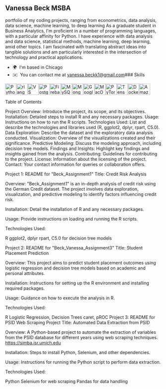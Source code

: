 Vanessa Beck MSBA
----

portfolio of my coding projects, ranging from econometrics, data analysis, data science, machine learning, to deep learning As a graduate student in Business Analytics, I'm proficient in a number of programming languages, with a particular affinity for Python. I have experience with data analysis and data science, statistical methods, machine learning, deep learning, amid other topics. I am fascinated with translating abstract ideas into tangible solutions and am particularly interested in the intersection of technology and practical applications.

*   🌍  I'm based in Chicago
*   ✉️  You can contact me at [vanessa.beckk1@gmail.com](mailto:vanessa.beckk1@gmail.com)### Skills 
<p align="left">
<a href="https://www.python.org/" target="_blank" rel="noreferrer"><img src="https://raw.githubusercontent.com/danielcranney/readme-generator/main/public/icons/skills/python-colored.svg" width="36" height="36" alt="Python" /></a><a href="https://www.r-project.org/" target="_blank" rel="noreferrer"><img src="https://raw.githubusercontent.com/danielcranney/readme-generator/main/public/icons/skills/rlang-colored.svg" width="36" height="36" alt="rlang" /></a><a href="https://code.visualstudio.com/" target="_blank" rel="noreferrer"><img src="https://raw.githubusercontent.com/danielcranney/readme-generator/main/public/icons/skills/visualstudiocode.svg" width="36" height="36" alt="VS Code" /></a><a href="https://www.postgresql.org/" target="_blank" rel="noreferrer"><img src="https://raw.githubusercontent.com/danielcranney/readme-generator/main/public/icons/skills/postgresql-colored.svg" width="36" height="36" alt="PostgreSQL" /></a><a href="https://firebase.google.com/" target="_blank" rel="noreferrer"><img src="https://raw.githubusercontent.com/danielcranney/readme-generator/main/public/icons/skills/firebase-colored.svg" width="36" height="36" alt="Firebase" /></a><a href="https://www.mysql.com/" target="_blank" rel="noreferrer"><img src="https://raw.githubusercontent.com/danielcranney/readme-generator/main/public/icons/skills/mysql-colored.svg" width="36" height="36" alt="MySQL" /></a><a href="https://www.mongodb.com/" target="_blank" rel="noreferrer"><img src="https://raw.githubusercontent.com/danielcranney/readme-generator/main/public/icons/skills/mongodb-colored.svg" width="36" height="36" alt="MongoDB" /></a><a href="https://cloud.google.com/" target="_blank" rel="noreferrer"><img src="https://raw.githubusercontent.com/danielcranney/readme-generator/main/public/icons/skills/googlecloud-colored.svg" width="36" height="36" alt="Google Cloud" /></a><a href="https://apple.com" target="_blank" rel="noreferrer"><img src="https://raw.githubusercontent.com/danielcranney/readme-generator/main/public/icons/skills/macos-colored.svg" width="36" height="36" alt="MacOS" /></a><a href="https://pytorch.org/" target="_blank" rel="noreferrer"><img src="https://raw.githubusercontent.com/danielcranney/readme-generator/main/public/icons/skills/pytorch-colored.svg" width="36" height="36" alt="PyTorch" /></a><a href="https://www.tensorflow.org/" target="_blank" rel="noreferrer"><img src="https://raw.githubusercontent.com/danielcranney/readme-generator/main/public/icons/skills/tensorflow-colored.svg" width="36" height="36" alt="TensorFlow" /></a><a href="https://www.docker.com/" target="_blank" rel="noreferrer"><img src="https://raw.githubusercontent.com/danielcranney/readme-generator/main/public/icons/skills/docker-colored.svg" width="36" height="36" alt="Docker" /></a><a href="https://aws.amazon.com" target="_blank" rel="noreferrer"><img src="https://raw.githubusercontent.com/danielcranney/readme-generator/main/public/icons/skills/aws-colored.svg" width="36" height="36" alt="Amazon Web Services" /></a>
                    </p>




Table of Contents

Project Overview: Introduce the project, its scope, and its objectives.
Installation: Detailed steps to install R and any necessary packages.
Usage: Instructions on how to run the R scripts.
Technologies Used: List and describe the technologies and libraries used (R, ggplot2, dplyr, rpart, C5.0).
Data Exploration: Describe the dataset and the exploratory data analysis conducted.
Visualization: Overview of the visualizations created and their significance.
Predictive Modeling: Discuss the modeling approach, including decision tree models.
Findings and Insights: Highlight key findings and insights gained from the analysis.
Contributing: Guidelines for contributing to the project.
License: Information about the licensing of the project.
Contact: Your contact information for queries or collaboration offers.



Project 1: README for "Beck_Assignment1"
Title: Credit Risk Analysis

Overview:
"Beck_Assignment1" is an in-depth analysis of credit risk using the German Credit dataset. The project involves data exploration, visualization, and predictive modeling to identify factors influencing credit risk.

Installation:
Detail the installation of R and any necessary packages.

Usage:
Provide instructions on loading and running the R scripts.

Technologies Used:

R
ggplot2, dplyr
rpart, C5.0 for decision tree models

Project 2: README for "Beck_Vanessa_Assignment3"
Title: Student Placement Prediction

Overview:
This project aims to predict student placement outcomes using logistic regression and decision tree models based on academic and personal attributes.

Installation:
Instructions for setting up the R environment and installing required packages.

Usage:
Guidance on how to execute the analysis in R.

Technologies Used:

R
Logistic Regression, Decision Trees
caret, pROC
Project 3: README for PSID Web Scraping Project
Title: Automated Data Extraction from PSID

Overview:
A Python-based project to automate the extraction of variables from the PSID database for different years using web scraping techniques.
https://simba.isr.umich.edu

Installation:
Steps to install Python, Selenium, and other dependencies.

Usage:
Instructions for running the Python script to perform data extraction.

Technologies Used:

Python
Selenium for web scraping
Pandas for data handling
